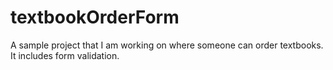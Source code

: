 # textbookOrderForm
A sample project that I am working on where someone can order textbooks. It includes form validation.
